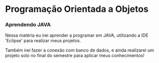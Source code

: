 # Programação Orientada a Objetos

### Aprendendo JAVA

Nessa matéria eu irei aprender a programar em JAVA, utilizando a IDE 'Eclipse' para realizar meus projetos.

Também irei fazer a conexão com banco de dados, e ainda realizarei um projeto solo no final do semestre para aplicar meus conhecimentos!